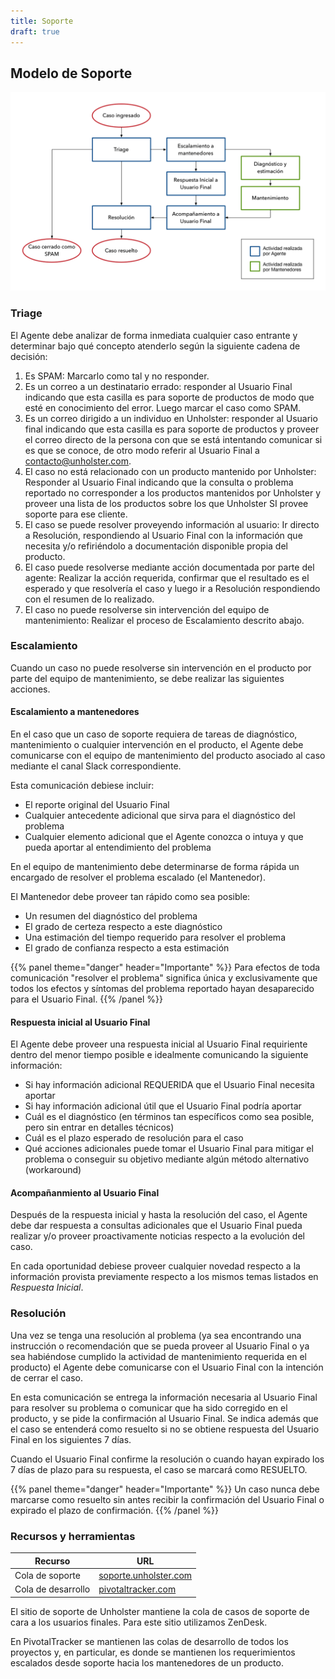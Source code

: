 ```yaml
---
title: Soporte
draft: true
---
```


## Modelo de Soporte

![Modelo de soporte](../img/Unholster-Soporte-Proceso.png)

### Triage

El Agente debe analizar de forma inmediata cualquier caso entrante y determinar bajo qué concepto atenderlo según la siguiente cadena de decisión:

1. Es SPAM: Marcarlo como tal y no responder.
1. Es un correo a un destinatario errado: responder al Usuario Final indicando que esta casilla es para soporte de productos de modo que esté en conocimiento del error. Luego marcar el caso como SPAM.
1. Es un correo dirigido a un individuo en Unholster: responder al Usuario final indicando que esta casilla es para soporte de productos y proveer el correo directo de la persona con que se está intentando comunicar si es que se conoce, de otro modo referir al Usuario Final a contacto@unholster.com.
1. El caso no está relacionado con un producto mantenido por Unholster: Responder al Usuario Final indicando que la consulta o problema reportado no corresponder a los productos mantenidos por Unholster y proveer una lista de los productos sobre los que Unholster SI provee soporte para ese cliente.
1. El caso se puede resolver proveyendo información al usuario: Ir directo a Resolución, respondiendo al Usuario Final con la información que necesita y/o refiriéndolo a documentación disponible propia del producto.
1. El caso puede resolverse mediante acción documentada por parte del agente: Realizar la acción requerida, confirmar que el resultado es el esperado y que resolvería el caso y luego ir a Resolución respondiendo con el resumen de lo realizado.
1. El caso no puede resolverse sin intervención del equipo de mantenimiento: Realizar el proceso de Escalamiento descrito abajo.


### Escalamiento

Cuando un caso no puede resolverse sin intervención en el producto por parte del equipo de mantenimiento, se debe realizar las siguientes acciones.

#### Escalamiento a mantenedores

En el caso que un caso de soporte requiera de tareas de diagnóstico, mantenimiento o cualquier intervención en el producto, el Agente debe comunicarse con el equipo de mantenimiento del producto asociado al caso mediante el canal Slack correspondiente.

Esta comunicación debiese incluir:

* El reporte original del Usuario Final
* Cualquier antecedente adicional que sirva para el diagnóstico del problema
* Cualquier elemento adicional que el Agente conozca o intuya y que pueda aportar al entendimiento del problema

En el equipo de mantenimiento debe determinarse de forma rápida un encargado de resolver el problema escalado (el Mantenedor).

El Mantenedor debe proveer tan rápido como sea posible:

* Un resumen del diagnóstico del problema
* El grado de certeza respecto a este diagnóstico
* Una estimación del tiempo requerido para resolver el problema
* El grado de confianza respecto a esta estimación

{{% panel theme="danger" header="Importante" %}}
Para efectos de toda comunicación "resolver el problema" significa única y exclusivamente que todos los efectos y síntomas del problema reportado hayan desaparecido para el Usuario Final.
{{% /panel %}}


#### Respuesta inicial al Usuario Final

El Agente debe proveer una respuesta inicial al Usuario Final requiriente dentro del menor tiempo posible e idealmente comunicando la siguiente información:

* Si hay información adicional REQUERIDA que el Usuario Final necesita aportar
* Si hay información adicional útil que el Usuario Final podría
aportar
* Cuál es el diagnóstico (en términos tan específicos como sea posible, pero sin entrar en detalles técnicos)
* Cuál es el plazo esperado de resolución para el caso
* Qué acciones adicionales puede tomar el Usuario Final para mitigar el problema o conseguir su objetivo mediante algún método alternativo (workaround)



#### Acompañanmiento al Usuario Final

Después de la respuesta inicial y hasta la resolución del caso, el Agente debe dar respuesta a consultas adicionales que el Usuario Final pueda realizar y/o proveer proactivamente noticias respecto a la evolución del caso.

En cada oportunidad debiese proveer cualquier novedad respecto a la información provista previamente respecto a los mismos temas listados en *Respuesta Inicial*.


### Resolución

Una vez se tenga una resolución al problema (ya sea encontrando una instrucción o recomendación que se pueda proveer al Usuario Final o ya sea habiéndose cumplido la actividad de mantenimiento requerida en el producto) el Agente debe comunicarse con el Usuario Final con la intención de cerrar el caso.

En esta comunicación se entrega la información necesaria al Usuario Final para resolver su problema o comunicar que ha sido corregido en el producto, y se pide la confirmación al Usuario Final. Se indica además que el caso se entenderá como resuelto si no se obtiene respuesta del Usuario Final en los siguientes 7 días.

Cuando el Usuario Final confirme la resolución o cuando hayan expirado los 7 días de plazo para su respuesta, el caso se marcará como RESUELTO.

{{% panel theme="danger" header="Importante" %}}
Un caso nunca debe marcarse como resuelto sin antes recibir la confirmación del Usuario Final o expirado el plazo de confirmación.
{{% /panel %}}


### Recursos y herramientas

| Recurso          | URL
| -----------------|----------------------
| Cola de soporte | [soporte.unholster.com](https://soporte.unholster.com)
| Cola de desarrollo | [pivotaltracker.com](https://www.pivotaltracker.com)

El sitio de soporte de Unholster mantiene la cola de casos de soporte de cara a los usuarios finales. Para este sitio utilizamos ZenDesk.

En PivotalTracker se mantienen las colas de desarrollo de todos los proyectos y, en particular, es donde se mantienen los requerimientos escalados desde soporte hacia los mantenedores de un producto.
